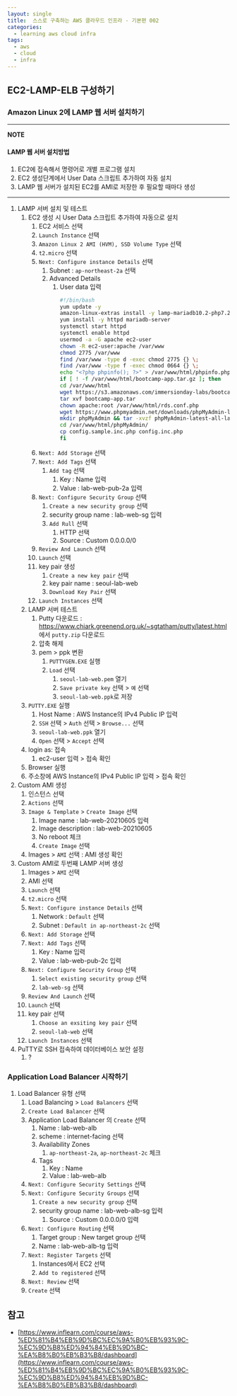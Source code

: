 ```yaml
---
layout: single
title:  스스로 구축하는 AWS 클라우드 인프라 - 기본편 002
categories: 
  - learning aws cloud infra
tags: 
  - aws
  - cloud
  - infra
---
```


## EC2-LAMP-ELB 구성하기

### Amazon Linux 2에 LAMP 웹 서버 설치하기

---

**NOTE**

#### LAMP 웹 서버 설치방법

1. EC2에 접속해서 명령어로 개별 프로그램 설치
1. EC2 생성단계에서 User Data 스크립트 추가하여 자동 설치
1. LAMP 웹 서버가 설치된 EC2를 AMI로 저장한 후 필요할 때마다 생성

---

1. LAMP 서버 설치 및 테스트   
    1. EC2 생성 시 User Data 스크립트 추가하여 자동으로 설치   
        1. EC2 서비스 선택
        1. `Launch Instance` 선택   
        1. `Amazon Linux 2 AMI (HVM), SSD Volume Type` 선택
        1. `t2.micro` 선택
        1. `Next: Configure instance Details` 선택
            1. Subnet : `ap-northeast-2a` 선택   
            1. Advanced Details
                1. User data 입력
                    ```bash
                    #!/bin/bash
                    yum update -y
                    amazon-linux-extras install -y lamp-mariadb10.2-php7.2 php7.2
                    yum install -y httpd mariadb-server
                    systemctl start httpd
                    systemctl enable httpd
                    usermod -a -G apache ec2-user
                    chown -R ec2-user:apache /var/www
                    chmod 2775 /var/www
                    find /var/www -type d -exec chmod 2775 {} \;
                    find /var/www -type f -exec chmod 0664 {} \;
                    echo "<?php phpinfo(); ?>" > /var/www/html/phpinfo.php
                    if [ ! -f /var/www/html/bootcamp-app.tar.gz ]; then
                    cd /var/www/html
                    wget https://s3.amazonaws.com/immersionday-labs/bootcamp-app.tar
                    tar xvf bootcamp-app.tar
                    chown apache:root /var/www/html/rds.conf.php
                    wget https://www.phpmyadmin.net/downloads/phpMyAdmin-latest-all-languages.tar.gz
                    mkdir phpMyAdmin && tar -xvzf phpMyAdmin-latest-all-languages.tar.gz -C phpMyAdmin --strip-components 1
                    cd /var/www/html/phpMyAdmin/
                    cp config.sample.inc.php config.inc.php
                    fi
                    ```
        1. `Next: Add Storage` 선택
        1. `Next: Add Tags` 선택
            1. `Add tag` 선택
                1. Key : Name 입력
                1. Value : lab-web-pub-2a 입력
        1. `Next: Configure Security Group` 선택
            1. `Create a new security group` 선택
            1. security group name : lab-web-sg 입력
            1. `Add Rull` 선택
                1. HTTP 선택
                1. Source : Custom 0.0.0.0/0
        1. `Review And Launch` 선택
        1. `Launch` 선택
        1. key pair 생성
            1. `Create a new key pair` 선택
            1. key pair name : seoul-lab-web
            1. `Download Key Pair` 선택
        1. `Launch Instances` 선택
    1. LAMP 서버 테스트
        1. Putty 다운로드 : https://www.chiark.greenend.org.uk/~sgtatham/putty/latest.html 에서 `putty.zip` 다운로드
        1. 압축 해제
        1. pem > ppk 변환
            1. `PUTTYGEN.EXE` 실행
            1. `Load` 선택
                1. `seoul-lab-web.pem` 열기
                1. `Save private key` 선택 > `예` 선택
                1. `seoul-lab-web.ppk`로 저장
    1. `PUTTY.EXE` 실행
        1. Host Name : AWS Instance의 IPv4 Public IP 입력
        1. `SSH` 선택 > `Auth` 선택 > `Browse...` 선택
        1. `seoul-lab-web.ppk` 열기
        1. `Open` 선택 > `Accept` 선택
    1. login as: 접속
        1. ec2-user 입력 > 접속 확인
    1. Browser 실행
    1. 주소창에 AWS Instance의 IPv4 Public IP 입력 > 접속 확인
1. Custom AMI 생성
    1. 인스턴스 선택
    1. `Actions` 선택
    1. `Image & Template` > `Create Image` 선택
        1. Image name : lab-web-20210605 입력
        1. Image description : lab-web-20210605
        1. No reboot 체크
        1. `Create Image` 선택
    1. Images > `AMI` 선택 : AMI 생성 확인
1. Custom AMI로 두번째 LAMP 서버 생성
    1. Images > `AMI` 선택
    1. AMI 선택
    1. `Launch` 선택
    1. `t2.micro` 선택
    1. `Next: Configure instance Details` 선택
        1. Network : `Default` 선택
        1. Subnet : `Default in ap-northeast-2c` 선택
    1. `Next: Add Storage` 선택
    1. `Next: Add Tags` 선택
        1. Key : Name 입력
        1. Value : lab-web-pub-2c 입력
    1. `Next: Configure Security Group` 선택
        1. `Select existing security group` 선택
        1. `lab-web-sg` 선택
    1. `Review And Launch` 선택
    1. `Launch` 선택
    1. key pair 선택
        1. `Choose an exsiting key pair` 선택
        1. `seoul-lab-web` 선택
    1. `Launch Instances` 선택
1. PuTTY로 SSH 접속하여 데이터베이스 보안 설정
    1. ?

### Application Load Balancer 시작하기

1. Load Balancer 유형 선택
    1. Load Balancing > `Load Balancers` 선택
    1. `Create Load Balancer` 선택
    1. Application Load Balancer 의 `Create` 선택
        1. Name : lab-web-alb
        1. scheme : internet-facing 선택
        1. Availability Zones
            1. `ap-northeast-2a`, `ap-northeast-2c` 체크
        1. Tags
            1. Key : Name
            1. Value : lab-web-alb
    1. `Next: Configure Security Settings` 선택
    1. `Next: Configure Security Groups` 선택
        1. `Create a new security group` 선택
        1. security group name : lab-web-alb-sg 입력
            1. Source : Custom 0.0.0.0/0 입력
    1. `Next: Configure Routing` 선택
        1. Target group : New target group 선택
        1. Name : lab-web-alb-tg 입력
    1. `Next: Register Targets` 선택
        1. Instances에서 EC2 선택
        1. `Add to registered` 선택
    1. `Next: Review` 선택
    1. `Create` 선택

## 참고
- [https://www.inflearn.com/course/aws-%ED%81%B4%EB%9D%BC%EC%9A%B0%EB%93%9C-%EC%9D%B8%ED%94%84%EB%9D%BC-%EA%B8%B0%EB%B3%B8/dashboard](https://www.inflearn.com/course/aws-%ED%81%B4%EB%9D%BC%EC%9A%B0%EB%93%9C-%EC%9D%B8%ED%94%84%EB%9D%BC-%EA%B8%B0%EB%B3%B8/dashboard)
